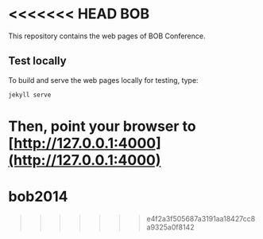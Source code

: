 <<<<<<< HEAD
BOB
===

This repository contains the web pages of BOB Conference.


## Test locally

To build and serve the web pages locally for testing, type:

```
jekyll serve
```

Then, point your browser to [http://127.0.0.1:4000](http://127.0.0.1:4000)
=======
bob2014
=======
>>>>>>> e4f2a3f505687a3191aa18427cc8a9325a0f8142
